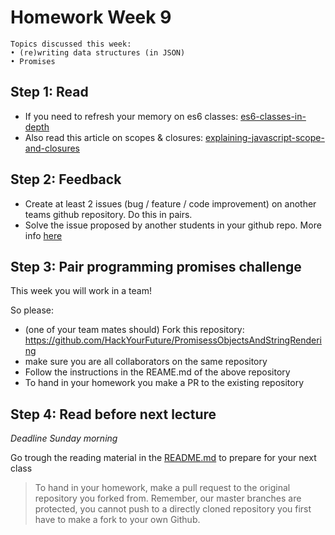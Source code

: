 # Homework Week 9

```
Topics discussed this week:
• (re)writing data structures (in JSON)
• Promises
```

## Step 1: Read

- If you need to refresh your memory on es6 classes: [es6-classes-in-depth](https://ponyfoo.com/articles/es6-classes-in-depth)
- Also read this article on scopes & closures: [explaining-javascript-scope-and-closures](https://robertnyman.com/2008/10/09/explaining-javascript-scope-and-closures/)

## Step 2: Feedback

- Create at least 2 issues (bug / feature / code improvement) on another teams github repository. Do this in pairs. 
-  Solve the issue proposed by another students in your github repo. More info [here](https://hackyourfuture.slack.com/files/michahell/F31BX1XT6/Merging_a_local_branch_into_master)

## Step 3: Pair programming promises challenge 

This week you will work in a team!

So please:

- (one of your team mates should) Fork this repository: https://github.com/HackYourFuture/PromisessObjectsAndStringRendering
- make sure you are all collaborators on the same repository
- Follow the instructions in the REAME.md of the above repository
- To hand in your homework you make a PR to the existing repository

## Step 4: Read before next lecture

_Deadline Sunday morning_

Go trough the reading material in the [README.md](/Week9/README.md) to prepare for your next class

> To hand in your homework, make a pull request to the original repository you forked from. Remember, our master branches are protected, you cannot push to a directly cloned repository you first have to make a fork to your own Github.
